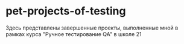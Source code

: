 # pet-projects-of-testing
Здесь представлены завершенные проекты, выполненные мной в рамках курса "Ручное тестирование QA" в школе 21
